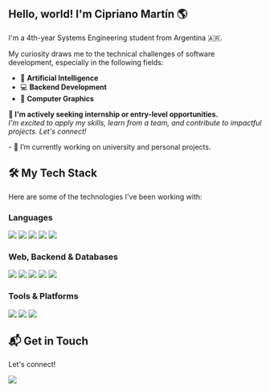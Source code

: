 ## Hello, world! I'm Cipriano Martín 🌎

I'm a 4th-year Systems Engineering student from Argentina 🇦🇷.

My curiosity draws me to the technical challenges of software development, especially in the following fields:
- 🤖 **Artificial Intelligence**
- 💻 **Backend Development**
- 🎨 **Computer Graphics**

<p>
  <b>🚀 I'm actively seeking internship or entry-level opportunities.</b> <br>
  <em>I'm excited to apply my skills, learn from a team, and contribute to impactful projects. Let's connect!</em>
</p>
- 🔭 I’m currently working on university and personal projects.

## 🛠️ My Tech Stack

Here are some of the technologies I've been working with:

### Languages
[<img src="https://img.shields.io/badge/JavaScript-F7DF1E?style=for-the-badge&logo=javascript&logoColor=black" />](https://developer.mozilla.org/en-US/docs/Web/JavaScript)
[<img src="https://img.shields.io/badge/Python-3776AB?style=for-the-badge&logo=python&logoColor=white" />](https://www.python.org/)
[<img src="https://img.shields.io/badge/Java-ED8B00?style=for-the-badge&logo=openjdk&logoColor=white" />](https://www.java.com/)
[<img src="https://img.shields.io/badge/C%2B%2B-00599C?style=for-the-badge&logo=cplusplus&logoColor=white" />](https://isocpp.org/)
[<img src="https://img.shields.io/badge/C-A8B9CC?style=for-the-badge&logo=c&logoColor=black" />](https://en.wikipedia.org/wiki/C_(programming_language))

### Web, Backend & Databases
[<img src="https://img.shields.io/badge/React-61DAFB?style=for-the-badge&logo=react&logoColor=black" />](https://reactjs.org/)
[<img src="https://img.shields.io/badge/Node.js-339933?style=for-the-badge&logo=node.js&logoColor=white" />](https://nodejs.org/)
[<img src="https://img.shields.io/badge/Next.js-000000?style=for-the-badge&logo=nextdotjs&logoColor=white" />](https://nextjs.org/)
[<img src="https://img.shields.io/badge/MySQL-4479A1?style=for-the-badge&logo=mysql&logoColor=white" />](https://www.mysql.com/)
[<img src="https://img.shields.io/badge/Prisma-2D3748?style=for-the-badge&logo=prisma&logoColor=white" />](https://www.prisma.io/)

### Tools & Platforms
[<img src="https://img.shields.io/badge/Git-F05032?style=for-the-badge&logo=git&logoColor=white" />](https://git-scm.com/)
[<img src="https://img.shields.io/badge/Vercel-000000?style=for-the-badge&logo=vercel&logoColor=white" />](https://vercel.com/)
[<img src="https://img.shields.io/badge/Figma-F24E1E?style=for-the-badge&logo=figma&logoColor=white" />](https://www.figma.com/)

## 📬 Get in Touch

Let's connect!

[<img src="https://img.shields.io/badge/LinkedIn-0077B5?style=for-the-badge&logo=linkedin&logoColor=white" />](https://www.linkedin.com/in/cipriano-martín-a30b50380/)
